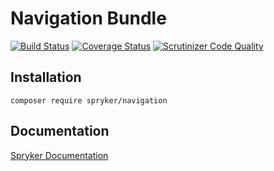# Navigation Bundle
[![Build Status](https://travis-ci.org/spryker/Navigation.svg)](https://travis-ci.org/spryker/Navigation)
[![Coverage Status](https://coveralls.io/repos/github/spryker/Navigation/badge.svg)](https://coveralls.io/github/spryker/Navigation)
[![Scrutinizer Code Quality](https://scrutinizer-ci.com/g/spryker/Navigation/badges/quality-score.png?b=master)](https://scrutinizer-ci.com/g/spryker/Navigation/?branch=master)

## Installation

```
composer require spryker/navigation
```

## Documentation

[Spryker Documentation](http://spryker.github.io)
